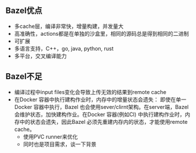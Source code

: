 ## Bazel优点
- 多cache层，编译非常快，增量构建，并发量大
- 高准确性，actions都是在单独的沙盒里，相同的源码总是得到相同的二进制
- 可扩展
- 多语言支持，C++，go, java, python, rust
- 多平台，交叉编译能力

## Bazel不足
- 编译过程中input files变化会导致上传无效的结果到remote cache
- 在Docker 容器中执行建构作业时，内存中的增量状态会遗失：
    即使在单一Docker 容器中执行，Bazel 也会使用sever/clirnt架构。在server端，Bazel 会维护状态，加快建构作业。在Docker 容器(例如CI) 中执行建构作业时，内存中的状态会遗失，因此Bazel 必须先重建内存内的状态，才能使用remote cache。
    - 使用PVC runner来优化
    - 同时也是项目需求，谈一下背景